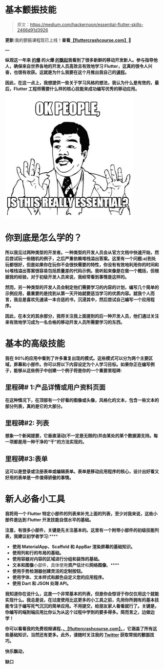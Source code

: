 # 基本颤振技能

> 原文：<https://medium.com/hackernoon/essential-flutter-skills-2466d91d3926>

**更新**:我的颤振课程现已上线！**查看**[**【fluttercrashcourse.com】**](http://fluttercrashcourse.com)**🚀**

**—**

**纵观这一年来 [**的爆**](https://twitter.com/timsneath/status/1024684022574669824) **的火爆** [**的飘起**](https://flutter.io)**我看到了很多新鲜的移动开发新人。参与指导他人，确保来自世界各地的开发人员高效且有效地学习 Flutter，这真的很令人兴奋，也很有收获。这就是为什么我要在这个月推出我自己的[课程](https://fluttercrashcourse.com)。****

****因此，在这一点上，**我想提供一些关于学习风格的想法，我认为什么是有效的**，最后，Flutter 工程师需要什么样的**核心技能来成功编写优秀的移动应用**。****

****![](img/79012fc5413bd43184414490d289031d.png)****

# ****你到底是怎么学的？****

****所以我见过两种类型的开发者。一种类型的开发人员会从官方文档中快速开始，然后尝试玩一些随机的例子，之后**严重依赖堆栈溢出答案**。这里有一个问题:a)到处玩都很好，但是如果你在玩你不会很快需要的特性，**你没有有效地利用你的时间**和 b)堆栈溢出答案很容易包括**质量差的代码示例**。我听起来像是在做一个概括，但根据我的经验，对于初级开发人员来说，我经常看到事情是这样的。****

****然而，另一种类型的开发人员会**制定他们需要学习的内容的计划**，**编写几个简单的示例应用**，最重要的是找到从第一天开始就要适当学习的**优质内容**。就我个人而言，我总是喜欢先通读一本合适的书，沉浸其中，然后尝试自己编写一个应用程序。****

****因此，在本文的其余部分，我将关注我上面提到的后一种开发人员，他们通过关注**来有效地学习成为一名合格的移动开发人员所需要学习的东西。******

# ****基本的高级技能****

****我在 90%的应用中看到了许多重复出现的模式。这些模式可以分为两个主要区域，屏幕和小部件。你可以将以下内容设定为个人学习目标。如果你正在编写例子，**能够从这些例子中创建一个例子将是你的一个重要里程碑:******

## ****里程碑# **1:产品详情或用户资料页面******

****在这种情况下，在顶部有一个好看的图像或头像，风格化的文本，包含一些文本的部分列表，真的是它的大部分。****

## ****里程碑#2: **列表******

****想象一个新闻提要，它垂直滚动(不一定是无限的)并由某处的某个数据源支持。每一项都是用一种干净的“干”的方法实现的。****

## ****里程碑#3:表单****

****这可以是登录或注册表单或编辑表单。表单是移动应用程序的核心，设计出好看又好用的表单是一件值得骄傲的事情。****

# ****新人必备小工具****

****我将用一个 Flutter 特定小部件的列表来补充上面的列表，至少对我来说，这些小部件是达到 Flutter 开发技能自信水平的基础。****

****注意，有很多小部件，关键是先关注基本的**。这里有一个附带小部件的初级技能列表，我建议初学者学习:******

*   ****使用 MaterialApp、Scaffold 和 AppBar 渲染屏幕的基础知识。****
*   ****使用列和行的**布局**的基础。****
*   ****使用容器**对内容**的**区域进行分组**和装饰**的基础。******
*   ******文本**和**图像**小部件，具体使用**资产估计**和**网络图像**。****
*   ****使用**手势检测器**创建灵活的定制按钮。****
*   ****使用字体、文本样式和颜色自定义您的应用程序。****
*   ******使用 Dart 和 JSON 处理 API**。****

****我知道你在说什么，这是一个非常基本的列表，但是你会惊讶于你仅仅用这个就能实现什么。我总是说，在过度使用比这更多的小工具之前，先用你所拥有的基本技能专注于编写死气沉沉的简单应用。不用提交，给朋友家人看看就行了。关键是，你编写的端到端应用比你认为从这个过程中学到的要多得多。**简而言之，边做边学！******

****你可以**看看我的免费视频课程**、[、【fluttercrashcourse.com】、](https://fluttercrashcourse.com)，它涵盖了所有这些基础知识，当然还有更多。此外，请随时关注我的 [Twitter](https://twitter.com/seenickcode) 获取常规的颤振技巧。****

****快乐飘动，****

****缺口****